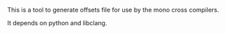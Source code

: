 This is a tool to generate offsets file for use by the mono cross compilers.

It depends on python and libclang.
